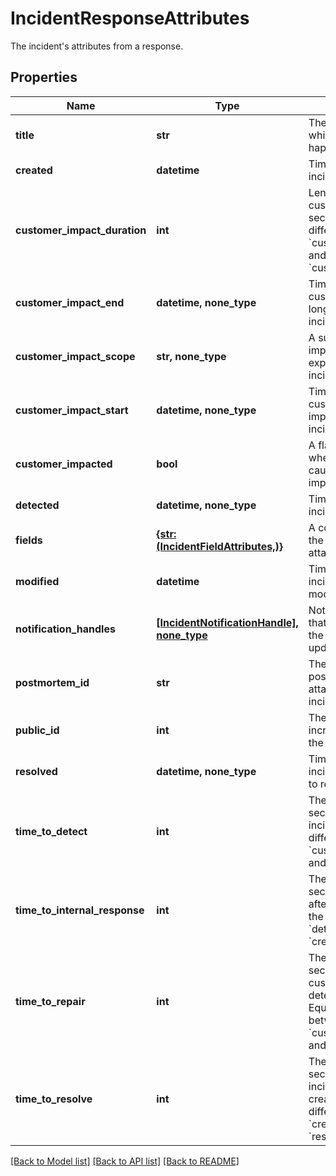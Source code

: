 # IncidentResponseAttributes

The incident's attributes from a response.

## Properties
Name | Type | Description | Notes
------------ | ------------- | ------------- | -------------
**title** | **str** | The title of the incident, which summarizes what happened. | 
**created** | **datetime** | Timestamp when the incident was created. | [optional] [readonly] 
**customer_impact_duration** | **int** | Length of the incident&#39;s customer impact in seconds. Equals the difference between &#x60;customer_impact_start&#x60; and &#x60;customer_impact_end&#x60;. | [optional] [readonly] 
**customer_impact_end** | **datetime, none_type** | Timestamp when customers were no longer impacted by the incident. | [optional] 
**customer_impact_scope** | **str, none_type** | A summary of the impact customers experienced during the incident. | [optional] 
**customer_impact_start** | **datetime, none_type** | Timestamp when customers began being impacted by the incident. | [optional] 
**customer_impacted** | **bool** | A flag indicating whether the incident caused customer impact. | [optional] 
**detected** | **datetime, none_type** | Timestamp when the incident was detected. | [optional] 
**fields** | [**{str: (IncidentFieldAttributes,)}**](IncidentFieldAttributes.md) | A condensed view of the user-defined fields attached to incidents. | [optional] 
**modified** | **datetime** | Timestamp when the incident was last modified. | [optional] [readonly] 
**notification_handles** | [**[IncidentNotificationHandle], none_type**](IncidentNotificationHandle.md) | Notification handles that will be notified of the incident during update. | [optional] 
**postmortem_id** | **str** | The UUID of the postmortem object attached to the incident. | [optional] 
**public_id** | **int** | The monotonically increasing integer ID for the incident. | [optional] 
**resolved** | **datetime, none_type** | Timestamp when the incident&#39;s state was set to resolved. | [optional] 
**time_to_detect** | **int** | The amount of time in seconds to detect the incident. Equals the difference between &#x60;customer_impact_start&#x60; and &#x60;detected&#x60;. | [optional] [readonly] 
**time_to_internal_response** | **int** | The amount of time in seconds to call incident after detection. Equals the difference of &#x60;detected&#x60; and &#x60;created&#x60;. | [optional] [readonly] 
**time_to_repair** | **int** | The amount of time in seconds to resolve customer impact after detecting the issue. Equals the difference between &#x60;customer_impact_end&#x60; and &#x60;detected&#x60;. | [optional] [readonly] 
**time_to_resolve** | **int** | The amount of time in seconds to resolve the incident after it was created. Equals the difference between &#x60;created&#x60; and &#x60;resolved&#x60;. | [optional] [readonly] 

[[Back to Model list]](README.md#documentation-for-models) [[Back to API list]](README.md#documentation-for-api-endpoints) [[Back to README]](README.md)


